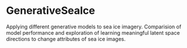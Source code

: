 # GenerativeSeaIce
Applying different generative models to sea ice imagery. Comparision of model performance and exploration of learning meaningful latent space directions to change attributes of sea ice images.
